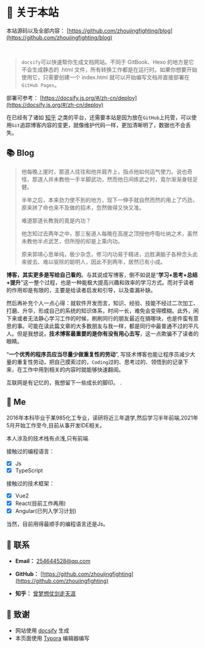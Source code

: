 # 🎉 关于本站

本站源码以及全部内容： [https://github.com/zhoujingfighting/blog](https://github.com/zhoujingfighting/blog)

<img src="https://img.shields.io/github/stars/zhoujingfighting/blog" data-origin="https://img.shields.io/github/stars/zhoujingfighting/blog" alt=""> 
<img src="https://img.shields.io/github/forks/zhoujingfighting/blog" data-origin="https://img.shields.io/github/forks/zhoujingfighting/blog" alt="">
<img src="https://img.shields.io/github/license/zhoujingfighting/blog" data-origin="https://img.shields.io/github/license/zhoujingfighting/blog" alt="">

> `docsify`可以快速帮你生成文档网站。不同于 GitBook、Hexo 的地方是它不会生成静态的 .html 文件，所有转换工作都是在运行时。如果你想要开始使用它，只需要创建一个 index.html 就可以开始编写文档并直接部署在`GitHub Pages`。

部署可参考： [https://docsify.js.org/#/zh-cn/deploy](https://docsify.js.org/#/zh-cn/deploy)  

在已经有了诸如 [知乎](https://www.zhihu.com/people/zhou-jing-5-49) 之类的平台，还需要本站是因为放在`GitHub`上托管，可以使用`Git`追踪博客内容的变更，就像维护代码一样，更加清晰明了，数据也不会丢失。

## 📚 Blog

> 他每晚上崖时，那道人往往和他并肩齐上，指点他如何运气使力。说也奇怪，那道人并未教他一手半脚武功，然而他日间练武之时，竟尔渐渐身轻足健。
>
> 半年之后，本来劲力使不到的地方，现下一伸手就自然而然的用上了巧劲，原来拼了命也来不及做的招术，忽然做得又快又准。
>
> 难道那道长教我的竟是内功？
>
> 他怎知过去两年之中，那三髻道人每晚在高崖之顶授他呼吸吐纳之术，虽然未教他半点武艺，但所授的却是上乘内功。
>
> 原来郭靖心思单纯，极少杂念，修习内功易于精进，远胜满脑子各种念头此来彼去、难以驱除的聪明人，因此不到两年，居然已有小成。

**博客，其实更多是写给自己看的**。与其说成写博客，倒不如说是“**学习+思考+总结+提升**”这一整个过程，也是一种能极大提高兴趣和效率的学习方式。而对于读者的作用却是有限的，主要是给读者启发和引导，以及查漏补缺。

然后再补充个人一点心得：就软件开发而言，知识、经验、技能不经过二次加工、打磨、升华，形成自己的系统的知识体系，时间一长，难免会变得模糊。此外，闲下来或者无法静心学习工作的时候，刷刷同行的朋友最近在搞哪块，也是件蛮有意思的事。可能在读此篇文章的大多数朋友与我一样，都是同行中最普通不过的平凡人。但是我想说，**技术博客最重要的是你有没有用心去写**，这一点欺骗不了读者的眼睛。

“**一个优秀的程序员应当尽量少做重复性的劳动**”, 写技术博客也能让程序员减少大量的重复性劳动，把自己摸索过的，`Coding`过的、思考过的、领悟到的记录下来，在工作中用到相关的内容时就能够快速翻阅。

互联网是有记忆的，我想留下一些成长的脚印。
.
## 🐼 Me

2016年本科毕业于某985化工专业，读研将近三年退学,然后学习半年前端,2021年5月开始工作至今,目前从事开发IDE相关。  

本人涉及的技术栈有点浅,只有前端.

接触过的编程语言：  
- [x] Js
- [x] TypeScript

接触过的技术框架：
- [x] Vue2
- [x] React(目前工作再用)
- [x] Angular(已列入学习计划)

当然，目前用得最顺手的编程语言还是Js。



## 💌 联系

- **Email：** 254644528@qq.com

- **GitHub：** [https://github.com/zhoujingfighting](https://github.com/zhoujingfighting)

- **知乎：** [曾梦想仗剑走天涯](https://www.zhihu.com/people/zhou-jing-5-49)


## 🍋 致谢

- 网站使用 [docsify](https://docsify.js.org/#/zh-cn/) 生成
- 本页面使用 [Typora](https://www.typora.io/) 编辑器编写